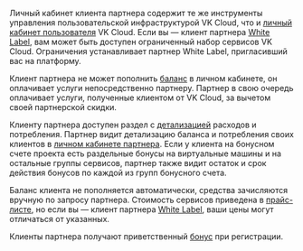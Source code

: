 Личный кабинет клиента партнера содержит те же инструменты управления пользовательской инфраструктурой VK Cloud, что и [личный кабинет пользователя](/ru/tools-for-using-services/account) VK Cloud.
Если вы — клиент партнера [White Label](/ru/intro/start/partners/about-partners#varianty_uchastiya_v_programme), вам может быть доступен ограниченный набор сервисов VK Cloud. Ограничения устанавливает партнер White Label, пригласивший вас на платформу.

Клиент партнера не может пополнить [баланс](/ru/intro/billing/concepts/balance) в личном кабинете, он оплачивает услуги непосредственно партнеру. Партнер в свою очередь оплачивает услуги, полученные клиентом от VK Cloud, за вычетом своей партнерской скидки.

Клиенту партнера доступен раздел с [детализацией](/ru/intro/billing/instructions/detail) расходов и потребления. Партнер видит детализацию баланса и потребления своих клиентов в [личном кабинете партнера](/ru/tools-for-using-services/partner-platform/instructions/reports/balance). Если у клиента на бонусном счете проекта есть раздельные бонусы на виртуальные машины и на остальные группы сервисов, партнер также видит остаток и срок действия бонусов по каждой из групп бонусного счета.

Баланс клиента не пополняется автоматически, средства зачисляются вручную по запросу партнера. Стоимость сервисов приведена в [прайс-листе](https://cloud.vk.com/pricelist), но если вы — клиент партнера [White Label](/ru/intro/start/partners/about-partners#varianty_uchastiya_v_programme), ваши цены могут отличаться от указанных.

Клиенты партнера получают приветственный [бонус](/ru/intro/billing/concepts/balance#bonuses) при регистрации.
